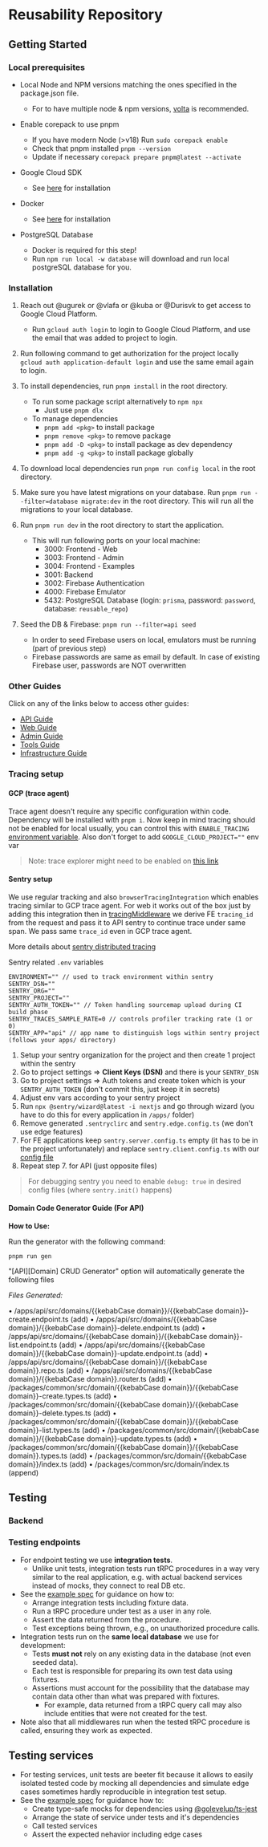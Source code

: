 # Reusability Repository

## Getting Started

### Local prerequisites

- Local Node and NPM versions matching the ones specified in the package.json file.

  - For to have multiple node & npm versions, [volta](https://volta.sh/) is recommended.

- Enable corepack to use pnpm

  - If you have modern Node (>v18) Run `sudo corepack enable`
  - Check that pnpm installed `pnpm --version`
  - Update if necessary `corepack prepare pnpm@latest --activate`

- Google Cloud SDK

  - See [here](https://cloud.google.com/sdk/docs/install) for installation

- Docker

  - See [here](https://www.docker.com/) for installation

- PostgreSQL Database
  - Docker is required for this step!
  - Run `npm run local -w database` will download and run local postgreSQL database for you.

### Installation

1. Reach out @ugurek or @vlafa or @kuba or @Durisvk to get access to Google Cloud Platform.

   - Run `gcloud auth login` to login to Google Cloud Platform, and use the email that was added to project to login.

2. Run following command to get authorization for the project locally `gcloud auth application-default login` and use the same email again to login.

3. To install dependencies, run `pnpm install` in the root directory.

   - To run some package script alternatively to `npm npx`
     - Just use `pnpm dlx`
   - To manage dependencies
     - `pnpm add <pkg>` to install package
     - `pnpm remove <pkg>` to remove package
     - `pnpm add -D <pkg>` to install package as dev dependency
     - `pnpm add -g <pkg>` to install package globally

4. To download local dependencies run `pnpm run config local` in the root directory.

5. Make sure you have latest migrations on your database. Run `pnpm run --filter=database migrate:dev` in the root directory. This will run all the migrations to your local database.

6. Run `pnpm run dev` in the root directory to start the application.

   - This will run following ports on your local machine:
     - 3000: Frontend - Web
     - 3003: Frontend - Admin
     - 3004: Frontend - Examples
     - 3001: Backend
     - 3002: Firebase Authentication
     - 4000: Firebase Emulator
     - 5432: PostgreSQL Database (login: `prisma`, password: `password`, database: `reusable_repo`)

7. Seed the DB & Firebase: `pnpm run --filter=api seed`
   - In order to seed Firebase users on local, emulators must be running (part of previous step)
   - Firebase passwords are same as email by default. In case of existing Firebase user, passwords are NOT overwritten

### Other Guides

Click on any of the links below to access other guides:

- [API Guide](/apps/api/README.md)
- [Web Guide](/apps/web/README.md)
- [Admin Guide](/apps/admin/README.md)
- [Tools Guide](/tools/README.md)
- [Infrastructure Guide](infra/README.md)

### Tracing setup

#### GCP (trace agent)

Trace agent doesn't require any specific configuration within code. Dependency will be installed with `pnpm i`. Now keep in mind tracing should not be enabled for local usually, you can control this with `ENABLE_TRACING` [environment variable](/apps/api/.env.local).
Also don't forget to add `GOOGLE_CLOUD_PROJECT=""` env var

> Note: trace explorer might need to be enabled on [this link](https://console.cloud.google.com/traces/list)

#### Sentry setup

We use regular tracking and also `browserTracingIntegration` which enables tracing similar to GCP trace agent. For web it works out of the box just by adding this integration then in [tracingMiddleware](/apps/api/src/middlewares/tracingMiddleware.ts) we derive FE `tracing_id` from the request and pass it to API sentry to continue trace under same span. We pass same `trace_id` even in GCP trace agent.

More details about [sentry distributed tracing](https://docs.sentry.io/product/sentry-basics/concepts/tracing/distributed-tracing/)

Sentry related `.env` variables

```
ENVIRONMENT="" // used to track environment within sentry
SENTRY_DSN=""
SENTRY_ORG=""
SENTRY_PROJECT=""
SENTRY_AUTH_TOKEN="" // Token handling sourcemap upload during CI build phase
SENTRY_TRACES_SAMPLE_RATE=0 // controls profiler tracking rate (1 or 0)
SENTRY_APP="api" // app name to distinguish logs within sentry project (follows your apps/ directory)
```

1. Setup your sentry organization for the project and then create 1 project within the sentry
2. Go to project settings => **Client Keys (DSN)** and there is your `SENTRY_DSN`
3. Go to project settings => Auth tokens and create token which is your `SENTRY_AUTH_TOKEN` (don't commit this, just keep it in secrets)
4. Adjust env vars according to your sentry project
5. Run `npx @sentry/wizard@latest -i nextjs` and go through wizard (you have to do this for every application in `/apps/` folder)
6. Remove generated `.sentryclirc` and `sentry.edge.config.ts` (we don't use edge features)
7. For FE applications keep `sentry.server.config.ts` empty (it has to be in the project unfortunately) and replace `sentry.client.config.ts` with our [config file](/apps/web/sentry.client.config.ts)
8. Repeat step 7. for API (just opposite files)

> For debugging sentry you need to enable `debug: true` in desired config files (where `sentry.init()` happens)

#### Domain Code Generator Guide (For API)

**How to Use:**

Run the generator with the following command:

```
pnpm run gen
```

"[API][Domain] CRUD Generator" option will automatically generate the following files

_Files Generated:_

• /apps/api/src/domains/{{kebabCase domain}}/{{kebabCase domain}}-create.endpoint.ts (add)
• /apps/api/src/domains/{{kebabCase domain}}/{{kebabCase domain}}-delete.endpoint.ts (add)
• /apps/api/src/domains/{{kebabCase domain}}/{{kebabCase domain}}-list.endpoint.ts (add)
• /apps/api/src/domains/{{kebabCase domain}}/{{kebabCase domain}}-update.endpoint.ts (add)
• /apps/api/src/domains/{{kebabCase domain}}/{{kebabCase domain}}.repo.ts (add)
• /apps/api/src/domains/{{kebabCase domain}}/{{kebabCase domain}}.router.ts (add)
• /packages/common/src/domain/{{kebabCase domain}}/{{kebabCase domain}}-create.types.ts (add)
• /packages/common/src/domain/{{kebabCase domain}}/{{kebabCase domain}}-delete.types.ts (add)
• /packages/common/src/domain/{{kebabCase domain}}/{{kebabCase domain}}-list.types.ts (add)
• /packages/common/src/domain/{{kebabCase domain}}/{{kebabCase domain}}-update.types.ts (add)
• /packages/common/src/domain/{{kebabCase domain}}/{{kebabCase domain}}.types.ts (add)
• /packages/common/src/domain/{{kebabCase domain}}/index.ts (add)
• /packages/common/src/domain/index.ts (append)

## Testing

### Backend

### Testing endpoints

- For endpoint testing we use **integration tests**.
  - Unlike unit tests, integration tests run tRPC procedures in a way very similar to the real application, e.g. with actual backend services instead of mocks, they connect to real DB etc.
- See the [example spec](./apps/api/src/domains/user/user-list.endpoint.spec.ts) for guidance on how to:
  - Arrange integration tests including fixture data.
  - Run a tRPC procedure under test as a user in any role.
  - Assert the data returned from the procedure.
  - Test exceptions being thrown, e.g., on unauthorized procedure calls.
- Integration tests run on the **same local database** we use for development:
  - Tests **must not** rely on any existing data in the database (not even seeded data).
  - Each test is responsible for preparing its own test data using fixtures.
  - Assertions must account for the possibility that the database may contain data other than what was prepared with fixtures.
    - For example, data returned from a tRPC query call may also include entities that were not created for the test.
- Note also that all middlewares run when the tested tRPC procedure is called, ensuring they work as expected.

## Testing services

- For testing services, unit tests are beeter fit because it allows to easily isolated tested code by mocking all dependencies and simulate edge cases sometimes hardly reproducible in integration test setup.
- See the [example spec](./apps/api/src/lib/db/transactionService.ts) for guidance how to:
  - Create type-safe mocks for dependencies using [@golevelup/ts-jest](https://github.com/golevelup/nestjs/tree/master/packages/testing/ts-jest#creating-mocks)
  - Arrange the state of service under tests and it's dependencies
  - Call tested services
  - Assert the expected nehavior including edge cases
